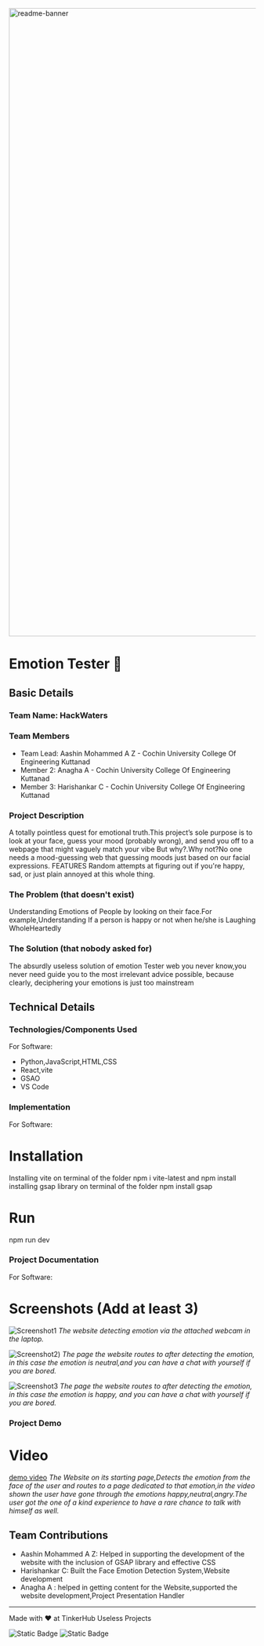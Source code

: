 <img width="1280" alt="readme-banner" src="https://github.com/user-attachments/assets/35332e92-44cb-425b-9dff-27bcf1023c6c">

# Emotion Tester 🎯


## Basic Details
### Team Name: HackWaters


### Team Members
- Team Lead: Aashin Mohammed A Z - Cochin University College Of Engineering Kuttanad
- Member 2: Anagha A - Cochin University College Of Engineering Kuttanad
- Member 3: Harishankar C - Cochin University College Of Engineering Kuttanad

### Project Description
A totally pointless quest for emotional truth.This project’s sole purpose is to look at your face, guess your mood (probably wrong), and send you off to a webpage that might vaguely match your vibe
But why?.Why not?No one needs a mood-guessing web that guessing moods just based on  our facial expressions.
FEATURES
Random attempts at figuring out if you're happy, sad, or just plain annoyed at this whole thing.

### The Problem (that doesn't exist)
 Understanding Emotions of People by looking on their face.For example,Understanding If a person is happy or not when he/she is Laughing WholeHeartedly

### The Solution (that nobody asked for)
The absurdly useless  solution of emotion Tester web you never know,you never need  guide you to the most irrelevant advice possible, because clearly, deciphering your emotions is just too mainstream

## Technical Details
### Technologies/Components Used
For Software:
- Python,JavaScript,HTML,CSS
- React,vite
- GSAO
- VS Code


### Implementation
For Software:
# Installation
Installing vite on terminal of the folder
 npm i vite-latest
and
 npm install
installing gsap library on terminal of the folder
 npm install gsap


# Run
npm run dev

### Project Documentation
For Software:

# Screenshots (Add at least 3)
![Screenshot1](https://drive.google.com/file/d/1j2AdD-52BfZKy_7a81m_WrimhOdGW0lq/view?usp=sharing)
*The website detecting emotion via the attached webcam in the laptop.*


![Screenshot2](https://drive.google.com/file/d/1jwFOE-keyXkpnY6ks5EXQNUMsi70Lcht/view?usp=sharing))
*The page the website routes to after detecting the emotion, in this case the emotion is neutral,and you can have a chat with yourself if you are bored.*

![Screenshot3](https://drive.google.com/file/d/1H72H3DAvwN30sc89db0mLuDAF0GNp-qE/view?usp=sharing)
*The page the website routes to after detecting the emotion, in this case the emotion is happy, and you can have a chat with yourself if you are bored.*



### Project Demo
# Video
[demo video](https://drive.google.com/file/d/1fRvRuUY7h2usn4qagUEowb3rRilhKmjm/view?usp=sharing)
*The Website on its starting page,Detects the emotion from the face of the user and routes to a page dedicated to that emotion,in the video shown the user have gone through the emotions happy,neutral,angry.The user got the one of a kind experience to have a rare chance to talk with himself as well.*


## Team Contributions
- Aashin Mohammed A Z: Helped in supporting the development of the website with the inclusion of GSAP library and effective CSS
- Harishankar C: Built the Face Emotion Detection System,Website development
- Anagha A : helped in getting content for the Website,supported the website development,Project Presentation Handler

---
Made with ❤️ at TinkerHub Useless Projects 

![Static Badge](https://img.shields.io/badge/TinkerHub-24?color=%23000000&link=https%3A%2F%2Fwww.tinkerhub.org%2F)
![Static Badge](https://img.shields.io/badge/UselessProject--24-24?link=https%3A%2F%2Fwww.tinkerhub.org%2Fevents%2FQ2Q1TQKX6Q%2FUseless%2520Projects)



